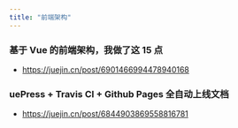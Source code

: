 ```yaml
---
title: "前端架构"
---
```


### 基于 Vue 的前端架构，我做了这 15 点

- https://juejin.cn/post/6901466994478940168

### uePress + Travis CI + Github Pages 全自动上线文档

- https://juejin.cn/post/6844903869558816781
